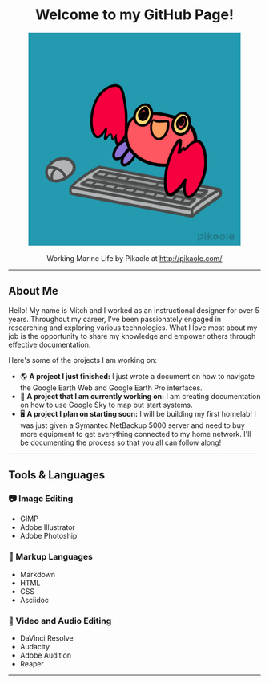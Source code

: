 <div id="header" align="center">
<h1> Welcome to my GitHub Page!</h1>
<figure>
<img src="./images/Me.gif" alt="A gif of a crab typing furiously on a keyboard and occasionally adjusting a computer mouse" style="height: 200; width: 200;">
</figure>
<figcaption>Working Marine Life by Pikaole at <a href="http://pikaole.com/">http://pikaole.com/</a> <figcaption>
</div>

***

## About Me
Hello! My name is Mitch and I worked as an instructional designer for over 5 years. Throughout my career, I've been passionately engaged in researching and exploring various technologies. What I love most about my job is the opportunity to share my knowledge and empower others through effective documentation.

Here's some of the projects I am working on:
* 🌎 **A project I just finished:** I just wrote a document on how to navigate the Google Earth Web and Google Earth Pro interfaces.
* 🌌 **A project that I am currently working on:** I am creating documentation on how to use Google Sky to map out start systems.
* 🖥️ **A project I plan on starting soon:** I will be building my first homelab! I was just given a Symantec NetBackup 5000 server and need to buy more equipment to get everything connected to my home network. I'll be documenting the process so that you all can follow along!
---
## Tools & Languages
### 📷 Image Editing

* GIMP
* Adobe Illustrator
* Adobe Photoship

### 📃 Markup Languages
* Markdown
* HTML
* CSS
* Asciidoc

### 🎥 Video and Audio Editing
* DaVinci Resolve
* Audacity
* Adobe Audition
* Reaper

---